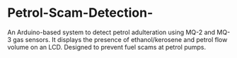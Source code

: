 # Petrol-Scam-Detection-
An Arduino-based system to detect petrol adulteration using MQ-2 and MQ-3 gas sensors. It displays the presence of ethanol/kerosene and petrol flow volume on an LCD. Designed to prevent fuel scams at petrol pumps.
